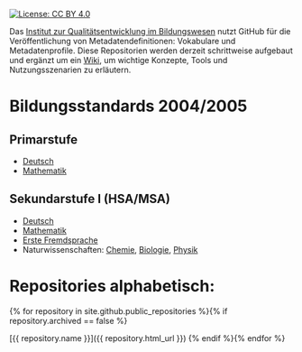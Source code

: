[![License: CC BY 4.0](https://img.shields.io/badge/License-CC%20BY%204.0-lightgrey.svg)](https://creativecommons.org/licenses/by-sa/4.0/)

Das [Institut zur Qualitätsentwicklung im Bildungswesen](https://www.iqb.hu-berlin.de) nutzt GitHub für die Veröffentlichung von Metadatendefinitionen: Vokabulare und Metadatenprofile. Diese Repositorien werden derzeit schrittweise aufgebaut und ergänzt um ein [Wiki](https://github.com/iqb-vocabs/iqb-vocabs.github.io/wiki), um wichtige Konzepte, Tools und Nutzungsszenarien zu erläutern.

# Bildungsstandards 2004/2005
## Primarstufe

* [Deutsch](https://github.com/iqb-vocabs/Bildungsstandard-Deutsch-Primar)
* [Mathematik](https://github.com/iqb-vocabs/Bildungsstandard-Mathe-Primar)

## Sekundarstufe I (HSA/MSA)

* [Deutsch](https://github.com/iqb-vocabs/Bildungsstandard-Deutsch-Sek-I)
* [Mathematik](https://github.com/iqb-vocabs/Bildungsstandard-Mathe-Sek1)
* [Erste Fremdsprache](https://github.com/iqb-vocabs/Bildungsstandard-Fremdsprachen-Sek1)
* Naturwissenschaften: [Chemie](https://github.com/iqb-vocabs/Bildungsstandard-Chemie-Sek1), [Biologie](https://github.com/iqb-vocabs/Bildungsstandard-Biologie-Sek1), [Physik](https://github.com/iqb-vocabs/Bildungsstandard-Physik-Sek1)


# Repositories alphabetisch:
{% for repository in site.github.public_repositories %}{% if repository.archived == false %}

[{{ repository.name }}]({{ repository.html_url }}) {% endif %}{% endfor %}
